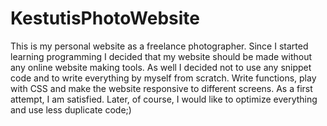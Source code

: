 # KestutisPhotoWebsite

This is my personal website as a freelance photographer. 
Since I started learning programming I decided that my website should be made without any online website making tools. 
As well I decided not to use any snippet code and to write everything by myself from scratch. 
Write functions, play with CSS and make the website responsive to different screens. 
As a first attempt, I am satisfied. Later, of course, I would like  to optimize everything and use less duplicate code;)
